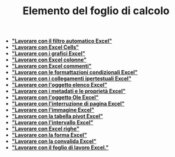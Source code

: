 ﻿---
title: Elemento del foglio di calcolo
second_title: Documen
type: docs
url: /it/spreadsheet-elements/
keywords: Learn how to work with spreadsheet elements on Aspose Cells Cloud file
description: Scopri come lavorare con gli elementi del foglio di calcolo su file Cloud Aspose Cells. L'SDK supporta diversi linguaggi di sviluppo, tra cui Android, C#, Go, Java, NodeJS, Perl, PHP, Python, Ruby e Swift.
weight: 100
kwords: Excel, Office Cloud, REST API, Foglio di calcolo, PDF, CSV, Json, Markdown, File e archiviazione
---
- **["Lavorare con il filtro automatico Excel"](https://docs.aspose.cloud/cells/autofilter/)**
- **["Lavorare con Excel Cells"](https://docs.aspose.cloud/cells/working-with-cells/)**
- **["Lavorare con i grafici Excel"](https://docs.aspose.cloud/cells/charts/)**
- **["Lavorare con Excel colonne"](https://docs.aspose.cloud/cells/columns/)**
- **["Lavorare con Excel commenti"](https://docs.aspose.cloud/cells/comments/)**
- **["Lavorare con le formattazioni condizionali Excel"](https://docs.aspose.cloud/cells/conditional-formattings/)**
- **["Lavorare con i collegamenti ipertestuali Excel"](https://docs.aspose.cloud/cells/hyperlinks/)**
- **["Lavorare con l'oggetto elenco Excel"](https://docs.aspose.cloud/cells/list-objects/)**
- **["Lavorare con i metadati e le proprietà Excel"](https://docs.aspose.cloud/cells/metadata/)**
- **["Lavorare con l'oggetto Ole Excel"](https://docs.aspose.cloud/cells/oleobjects/)**
- **["Lavorare con l'interruzione di pagina Excel"](https://docs.aspose.cloud/cells/working-with-pagebreaks/)**
- **["Lavorare con l'immagine Excel"](https://docs.aspose.cloud/cells/pictures/)**
- **["Lavorare con la tabella pivot Excel"](https://docs.aspose.cloud/cells/pivottables/)**
- **["Lavorare con l'intervallo Excel"](https://docs.aspose.cloud/cells/ranges/)**
- **["Lavorare con Excel righe"](https://docs.aspose.cloud/cells/rows/)**
- **["Lavorare con la forma Excel"](https://docs.aspose.cloud/cells/shapes/)**
- **["Lavorare con la convalida Excel"](https://docs.aspose.cloud/cells/validations/)**
- **["Lavorare con il foglio di lavoro Excel."](https://docs.aspose.cloud/cells/worksheets/)**
